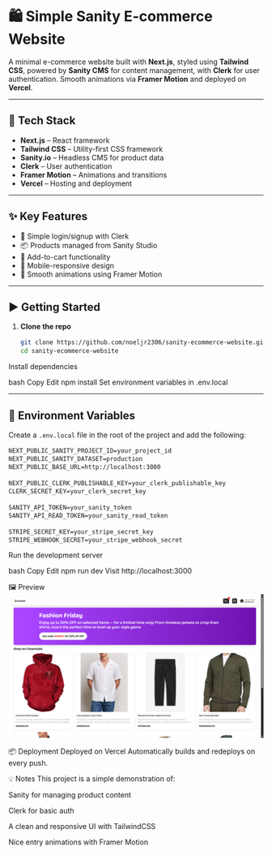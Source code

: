# 🛍️ Simple Sanity E-commerce Website

A minimal e-commerce website built with **Next.js**, styled using **Tailwind CSS**, powered by **Sanity CMS** for content management, with **Clerk** for user authentication. Smooth animations via **Framer Motion** and deployed on **Vercel**.

---

## 🔧 Tech Stack

- **Next.js** – React framework
- **Tailwind CSS** – Utility-first CSS framework
- **Sanity.io** – Headless CMS for product data
- **Clerk** – User authentication
- **Framer Motion** – Animations and transitions
- **Vercel** – Hosting and deployment

---

## ✨ Key Features

- 🔐 Simple login/signup with Clerk
- 📦 Products managed from Sanity Studio
- 🛒 Add-to-cart functionality
- 📱 Mobile-responsive design
- 💫 Smooth animations using Framer Motion

---

## ▶️ Getting Started

1. **Clone the repo**
   ```bash
   git clone https://github.com/noeljr2306/sanity-ecommerce-website.git
   cd sanity-ecommerce-website
Install dependencies

bash
Copy
Edit
npm install
Set environment variables in .env.local

---

## 🧪 Environment Variables

Create a `.env.local` file in the root of the project and add the following:

```env
NEXT_PUBLIC_SANITY_PROJECT_ID=your_project_id
NEXT_PUBLIC_SANITY_DATASET=production
NEXT_PUBLIC_BASE_URL=http://localhost:3000

NEXT_PUBLIC_CLERK_PUBLISHABLE_KEY=your_clerk_publishable_key
CLERK_SECRET_KEY=your_clerk_secret_key

SANITY_API_TOKEN=your_sanity_token
SANITY_API_READ_TOKEN=your_sanity_read_token

STRIPE_SECRET_KEY=your_stripe_secret_key
STRIPE_WEBHOOK_SECRET=your_stripe_webhook_secret

```
Run the development server

bash
Copy
Edit
npm run dev
Visit http://localhost:3000

🖼️ Preview
![Preview](./public/preview.png)

📦 Deployment
Deployed on Vercel
Automatically builds and redeploys on every push.

💡 Notes
This project is a simple demonstration of:

Sanity for managing product content

Clerk for basic auth

A clean and responsive UI with TailwindCSS

Nice entry animations with Framer Motion

